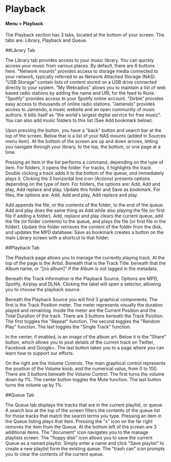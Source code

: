 # Playback

#### Menu > Playback

The Playback section has 3 tabs, located at the bottom of your screen. The tabs are: Library, Playback and Queue.

##Library Tab

The Library tab provides access to your music library. You can quickly access your music from various places. By default, there are 6 buttons here. "Network mounts” provides access to storage media connected to your network, typically referred to as Network Attached Storage (NAS). "USB Storage” contain lists of content stored on a USB drive connected directly to your system. "My Webradios” allows you to maintain a list of web based radio stations by adding the name and URL for the feed to Rune. "Spotify” provides access to your Spotify online account. "Dirble” provides easy access to thousands of online radio stations. "Jamendo” provides access to Jamendo, a music website and an open community of music authors. It bills itself as "the world's largest digital service for free music". You can also add music folders to this list (See Add bookmark below).

Upon pressing the button, you have a "back" button and search bar at the top of the screen. Below that is a list of your NAS mounts (added in Sources menu item). At the bottom of the screen are up and down arrows, letting you navigate through your library, to the top, the bottom, or one page at a time. 

Pressing an item in the list performs a command, depending on the type of item. For folders, it opens the folder. For tracks, it highlights the track. Double clicking a track adds it to the bottom of the queue, and immediately plays it. Clicking the 3 horizontal line icon (Actions) presents options depending on the type of item. For folders, the options are: Add, Add and play, Add replace and play, Update this folder and Save as bookmark. For files, the options are: Add, Add and play, Add replace and play.

Add appends the file, or the contents of the folder, to the end of the queue. Add and play does the same thing as Add while also playing the file (or first file if adding a folder). Add, replace and play clears the current queue, add the file (or folder contents) to the queue, and plays the file (or first file in the folder). Update this folder retrieves the content of the folder from the disk, and updates the MPD database. Save as bookmark creates a button on the main Library screen with a shortcut to that folder.


##Playback Tab

The Playback page allows you to manage the currently playing track. At the top of the page is the Artist. Beneath that is the Track Title. beneath that the Album name, or "[no album]" if the Album is not tagged in the metadata.

Beneath the Track information is the Playback Source. Options are MPD, Spotify, Airplay and DLNA. Clicking the label will open a selector, allowing you to choose the playback source.

Beneath the Playback Source you will find 3 graphical components. The first is the Track Position meter. The meter represents visually the duration played and remaining. Inside the meter are the Current Position and the Total Duration of the track. There are 3 buttons beneath the Track Position. The first toggles the "Repeat" function. The second toggles the "Random Play" function. The last toggles the "Single Track" function.

In the center, if enabled, is an image of the album art. Below it is the "Share" button, which allows you to post details of the current track on Twitter, Facebook and Google+. The last button takes you to a page where you can learn how to support our efforts.

On the right are the Volume Controls. The main graphical control represents the position of the Volume knob, and the numerical value, from 0 to 100. There are 3 buttons beneath the Volume Control. The first turns the volume down by 1%. The center button toggles the Mute function. The last button turns the volume up by 1%.

##Queue Tab

The Queue tab displays the tracks that are in the current playlist, or queue. A search box at the top of the screen filters the contents of the queue list for those tracks that match the search terms you type. Pressing an item in the Queue listing plays that item. Pressing the "x” icon on the far right removes the item from the Queue. At the bottom left of the screen are 3 additional items. The "document” icon navigates you to the manage playlists screen. The "floppy disk” icon allows you to save the current Queue as a named playlist. Simply enter a name and click "Save playlist” to create a new playlist form the existing queue. The "trash can” icon prompts you to clear the contents of the current queue.



